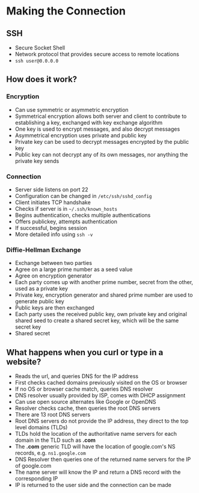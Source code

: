 # Making the Connection

## SSH
- Secure Socket Shell
- Network protocol that provides secure access to remote locations
- `ssh user@0.0.0.0`

## How does it work?

### Encryption
- Can use symmetric or asymmetric encryption
- Symmetrical encryption allows both server and client to contribute to establishing a key, exchanged with key exchange algorithm
- One key is used to encrypt messages, and also decrypt messages
- Asymmetrical encryption uses private and public key
- Private key can be used to decrypt messages encrypted by the public key
- Public key can not decrypt any of its own messages, nor anything the private key sends

### Connection
- Server side listens on port 22
- Configuration can be changed in `/etc/ssh/sshd_config`
- Client initiates TCP handshake
- Checks if server is in `~/.ssh/known_hosts`
- Begins authentication, checks multiple authentications
- Offers publickey, attempts authentication
- If successful, begins session
- More detailed info using `ssh -v`

### Diffie-Hellman Exchange
- Exchange between two parties
- Agree on a large prime number as a seed value
- Agree on encryption generator
- Each party comes up with another prime number, secret from the other, used as a private key
- Private key, encryption generator and shared prime number are used to generate public key
- Public keys are then exchanged
- Each party uses the received public key, own private key and original shared seed to create a shared secret key, which will be the same secret key
- Shared secret

## What happens when you curl or type in a website?
- Reads the url, and queries DNS for the IP address
- First checks cached domains previously visited on the OS or browser
- If no OS or browser cache match, queries DNS resolver
- DNS resolver usually provided by ISP, comes with DHCP assignment
- Can use open source alternates like Google or OpenDNS
- Resolver checks cache, then queries the root DNS servers
- There are 13 root DNS servers
- Root DNS servers do not provide the IP address, they direct to the top level domains (TLDs)
- TLDs hold the location of the authoritative name servers for each domain in the TLD such as **.com**
- The **.com** generic TLD will have the location of google.com's NS records, e.g. `ns1.google.com`
- DNS Resolver then queries one of the returned name servers for the IP of google.com
- The name server will know the IP and return a DNS record with the corresponding IP
- IP is returned to the user side and the connection can be made
